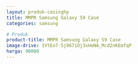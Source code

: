 ```yaml
---
layout: produk-casinghp
title: MMPR Samsung Galaxy S9 Case
categories: samsung

# Produk
product-title: MMPR Samsung Galaxy S9 Case
image-drive: 1VtEo7-5j967iOj3xHeNA_Mcd2nKEmfqP
harga: 90000
---
```

